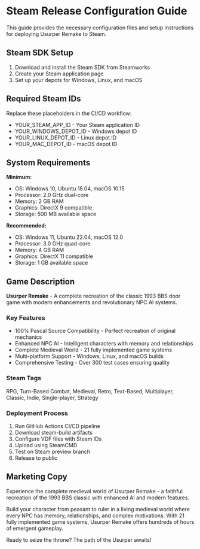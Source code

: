 ﻿# Steam Release Configuration Guide

This guide provides the necessary configuration files and setup instructions for deploying Usurper Remake to Steam.

## Steam SDK Setup

1. Download and install the Steam SDK from Steamworks
2. Create your Steam application page
3. Set up your depots for Windows, Linux, and macOS

## Required Steam IDs

Replace these placeholders in the CI/CD workflow:

- YOUR_STEAM_APP_ID - Your Steam application ID
- YOUR_WINDOWS_DEPOT_ID - Windows depot ID
- YOUR_LINUX_DEPOT_ID - Linux depot ID  
- YOUR_MAC_DEPOT_ID - macOS depot ID

## System Requirements

**Minimum:**
- OS: Windows 10, Ubuntu 18.04, macOS 10.15
- Processor: 2.0 GHz dual-core
- Memory: 2 GB RAM
- Graphics: DirectX 9 compatible
- Storage: 500 MB available space

**Recommended:**
- OS: Windows 11, Ubuntu 22.04, macOS 12.0
- Processor: 3.0 GHz quad-core
- Memory: 4 GB RAM
- Graphics: DirectX 11 compatible
- Storage: 1 GB available space

## Game Description

**Usurper Remake** - A complete recreation of the classic 1993 BBS door game with modern enhancements and revolutionary NPC AI systems.

### Key Features
- 100% Pascal Source Compatibility - Perfect recreation of original mechanics
- Enhanced NPC AI - Intelligent characters with memory and relationships
- Complete Medieval World - 21 fully implemented game systems
- Multi-platform Support - Windows, Linux, and macOS builds
- Comprehensive Testing - Over 300 test cases ensuring quality

### Steam Tags
RPG, Turn-Based Combat, Medieval, Retro, Text-Based, Multiplayer, Classic, Indie, Single-player, Strategy

### Deployment Process

1. Run GitHub Actions CI/CD pipeline
2. Download steam-build artifacts  
3. Configure VDF files with Steam IDs
4. Upload using SteamCMD
5. Test on Steam preview branch
6. Release to public

## Marketing Copy

Experience the complete medieval world of Usurper Remake - a faithful recreation of the 1993 BBS classic with enhanced AI and modern features.

Build your character from peasant to ruler in a living medieval world where every NPC has memory, relationships, and complex motivations. With 21 fully implemented game systems, Usurper Remake offers hundreds of hours of emergent gameplay.

Ready to seize the throne? The path of the Usurper awaits!
